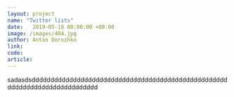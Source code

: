 ```yaml
---
layout: project
name: "Twitter lists"
date:   2019-05-18 00:00:00 +00:00
image: /images/404.jpg
author: Anton Dorozhko
link:  
code: 
article:
---
```


sadasdsdddddddddddddddddddddddddddddddddddddddddddddddddddddddddddddddddddddddddddd
